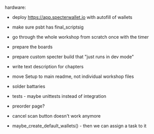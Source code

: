 hardware:

- deploy https://app.specterwallet.io with autofill of wallets
- make sure psbt has final_scriptsig
- go through the whole workshop from scratch once with the timer
- prepare the boards
- prepare custom specter build that "just runs in dev mode"
- write text description for chapters
- move Setup to main readme, not individual workshop files
- solder battaries
- tests - maybe unittests instead of integration

- preorder page?
- cancel scan button doesn't work anymore

- maybe_create_default_wallets() - then we can assign a task to it